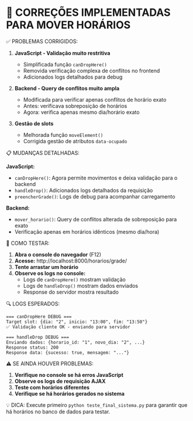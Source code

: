 🔧 CORREÇÕES IMPLEMENTADAS PARA MOVER HORÁRIOS
==================================================

✅ PROBLEMAS CORRIGIDOS:

1. **JavaScript - Validação muito restritiva**
   - Simplificada função `canDropHere()` 
   - Removida verificação complexa de conflitos no frontend
   - Adicionados logs detalhados para debug

2. **Backend - Query de conflitos muito ampla**
   - Modificada para verificar apenas conflitos de horário exato
   - Antes: verificava sobreposição de horários
   - Agora: verifica apenas mesmo dia/horário exato

3. **Gestão de slots**
   - Melhorada função `moveElement()`
   - Corrigida gestão de atributos `data-ocupado`

📋 MUDANÇAS DETALHADAS:

**JavaScript:**
- `canDropHere()`: Agora permite movimentos e deixa validação para o backend
- `handleDrop()`: Adicionados logs detalhados da requisição
- `preencherGrade()`: Logs de debug para acompanhar carregamento

**Backend:**
- `mover_horario()`: Query de conflitos alterada de sobreposição para exato
- Verificação apenas em horários idênticos (mesmo dia/hora)

🧪 COMO TESTAR:

1. **Abra o console do navegador** (F12)
2. **Acesse:** http://localhost:8000/horarios/grade/
3. **Tente arrastar um horário**
4. **Observe os logs no console:**
   - Logs de `canDropHere()` mostram validação
   - Logs de `handleDrop()` mostram dados enviados
   - Response do servidor mostra resultado

🔍 LOGS ESPERADOS:

```
=== canDropHere DEBUG ===
Target slot: {dia: "2", inicio: "13:00", fim: "13:50"}
✅ Validação cliente OK - enviando para servidor

=== handleDrop DEBUG ===
Enviando dados: {horario_id: "1", novo_dia: "2", ...}
Response status: 200
Response data: {sucesso: true, mensagem: "..."}
```

⚠️ SE AINDA HOUVER PROBLEMAS:

1. **Verifique no console se há erros JavaScript**
2. **Observe os logs de requisição AJAX**
3. **Teste com horários diferentes**
4. **Verifique se há horários gerados no sistema**

💡 DICA: Execute primeiro `python teste_final_sistema.py` para garantir 
que há horários no banco de dados para testar.
